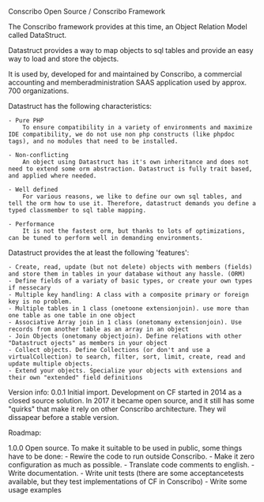 Conscribo Open Source / Conscribo Framework

The Conscribo framework provides at this time, an Object Relation Model called DataStruct.

Datastruct provides a way to map objects to sql tables and provide an easy way to load and store the objects.

It is used by, developed for and maintained by Conscribo, a commercial accounting and memberadministration SAAS application used by approx. 700 organizations.

Datastruct has the following characteristics:

	- Pure PHP
		To ensure compatibility in a variety of environments and maximize IDE compatibility, we do not use non php constructs (like phpdoc tags), and no modules that need to be installed.
  
	- Non-conflicting
		An object using Datastruct has it's own inheritance and does not need to extend some orm abstraction. Datastruct is fully trait based, and applied where needed.

	- Well defined
		For various reasons, we like to define our own sql tables, and tell the orm how to use it. Therefore, datastruct demands you define a typed classmember to sql table mapping. 

	- Performance
		It is not the fastest orm, but thanks to lots of optimizations, can be tuned to perform well in demanding environments. 
		
Datastruct provides the at least the following 'features':

	- Create, read, update (but not delete) objects with members (fields) and store them in tables in your database without any hassle. (ORM)
	- Define fields of a variaty of basic types, or create your own types if nessecary
	- Multiple key handling: A class with a composite primary or foreign key is no problem.
	- Multiple tables in 1 class (onetoone extensionjoin). use more than one table as one table in one object
	- Associative Array join in 1 class (onetomany extensionjoin). Use records from another table as an array in an object
	- Join Objects (onetomany objectjoin). Define relations with other "Datastruct ojects" as members in your object
	- Collect objects. Define Collections (or don't and use a virtualCollection) to search, filter, sort, limit, create, read and update multiple objects. 
	- Extend your objects. Specialize your objects with extensions and their own "extended" field definitions

Version info:
0.0.1 Initial import. 
	Development on CF started in 2014 as a closed source solution. In 2017 it became open source, and it still has some "quirks" that make it rely on other Conscribo architecture.
	They wil dissapear before a stable version.

 
Roadmap:

1.0.0 Open source.
	To make it suitable to be used in public, some things have to be done:
		- Rewire the code to run outside Conscribo.
		- Make it zero configuration as much as possible. 
		- Translate code comments to english.
		- Write documentation.
		- Write unit tests (there are some acceptancetests available, but they test implementations of CF in Conscribo) 
		- Write some usage examples

